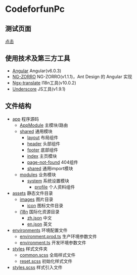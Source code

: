 # CodeforfunPc

## 测试页面

[点击](http://test.codeforfun.cn/index)

## 使用技术及第三方工具

- [Angular](https://angular.io/) Angular(v6.0.3)
- [NG-ZORRO](https://ng.ant.design/docs/introduce/zh) NG-ZORRO(v1.1.1)，Ant Design 的 Angular 实现
- [Ngx-translate](https://github.com/ngx-translate/core) I18n工具(v10.0.2)
- [Underscore](https://underscorejs.org/) JS工具(v1.9.1)

## 文件结构

- [app](src/app) 程序源码
  - [AppModule](src/app/app.module.ts) 主模块/路由
  - [shared](src/app/shared) 通用模块
    - [layout](src/app/shared/layout) 布局组件
    - [header](src/app/shared/header) 头部组件
    - [footer](src/app/shared/footer) 底部组件
    - [index](src/app/shared/index) 主页模块
    - [page-not-found](src/app/shared/page-not-found) 404组件
    - [shared](src/app/shared/shared) 通用import模块
  - [modules](src/app/modules) 业务模块
    - [system](src/app/modules/system) 系统设置模块
      - [profile](src/app/modules/system/profile) 个人资料组件
- [assets](src/assets) 静态文件目录
  - [images](src/assets/images) 图片目录
    - [icon](src/assets/images/icon) 图标文件目录 
  - [i18n](src/assets/i18n) 国际化资源目录
    - [zh.json](src/assets/i18n/zh.json) 中文
    - [en.json](src/assets/i18n/en.json) 英文
- [environments](src/environments) 环境配置文件
  - [environment.prod.ts](src/environments/environment.prod.ts) 生产环境参数文件
  - [environment.ts](src/environments/environment.ts) 开发环境参数文件
- [styles](src/styles) 样式文件夹
  - [common.scss](src/styles/common.scss) 全局样式文件
  - [reset.scss](src/styles/reset.scss) 初始化样式文件
- [styles.scss](src/styles.scss) 样式引入文件
